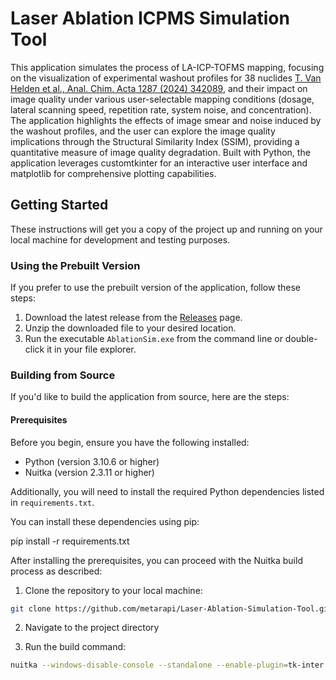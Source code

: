 # Laser Ablation ICPMS Simulation Tool

This application simulates the process of LA-ICP-TOFMS mapping, focusing on the visualization of experimental washout profiles for 38 nuclides [T. Van Helden et al., Anal. Chim. Acta 1287 (2024) 342089](https://www.sciencedirect.com/science/article/abs/pii/S0003267023013107), and their impact on image quality under various user-selectable mapping conditions (dosage, lateral scanning speed, repetition rate, system noise, and concentration). The application highlights the effects of image smear and noise induced by the washout profiles, and the user can explore the image quality implications through the Structural Similarity Index (SSIM), providing a quantitative measure of image quality degradation. Built with Python, the application leverages customtkinter for an interactive user interface and matplotlib for comprehensive plotting capabilities. 

## Getting Started

These instructions will get you a copy of the project up and running on your local machine for development and testing purposes.

### Using the Prebuilt Version

If you prefer to use the prebuilt version of the application, follow these steps:

1. Download the latest release from the [Releases](https://github.com/metarapi/Laser-Ablation-Simulation-Tool/releases) page.
2. Unzip the downloaded file to your desired location.
3. Run the executable `AblationSim.exe` from the command line or double-click it in your file explorer.

### Building from Source

If you'd like to build the application from source, here are the steps:

#### Prerequisites

Before you begin, ensure you have the following installed:
- Python (version 3.10.6 or higher)
- Nuitka (version 2.3.11 or higher)

Additionally, you will need to install the required Python dependencies listed in `requirements.txt`.

You can install these dependencies using pip:

pip install -r requirements.txt

After installing the prerequisites, you can proceed with the Nuitka build process as described:

1. Clone the repository to your local machine:

```bash
git clone https://github.com/metarapi/Laser-Ablation-Simulation-Tool.git
```

2. Navigate to the project directory

3. Run the build command:

```bash
nuitka --windows-disable-console --standalone --enable-plugin=tk-inter --windows-icon-from-ico=icon.ico --include-data-file=icon.ico=./icon.ico --include-data-file=RRs.npy=./RRs.npy --include-data-file=nuclideNames.npy=./nuclideNames.npy --include-data-file=fluenceLabels.npy=./fluenceLabels.npy --include-data-file=numericArray.npy=./numericArray.npy --include-data-file=washoutProfilesAll.npy=./washoutProfilesAll.npy --include-data-file=reshaped_array.npy=./reshaped_array.npy --include-data-file=Vermeer.csv=./Vermeer.csv --include-data-file=BPn.csv=./BPn.csv --include-data-file=cancel.png=./cancel.png AblationSim.py
```



